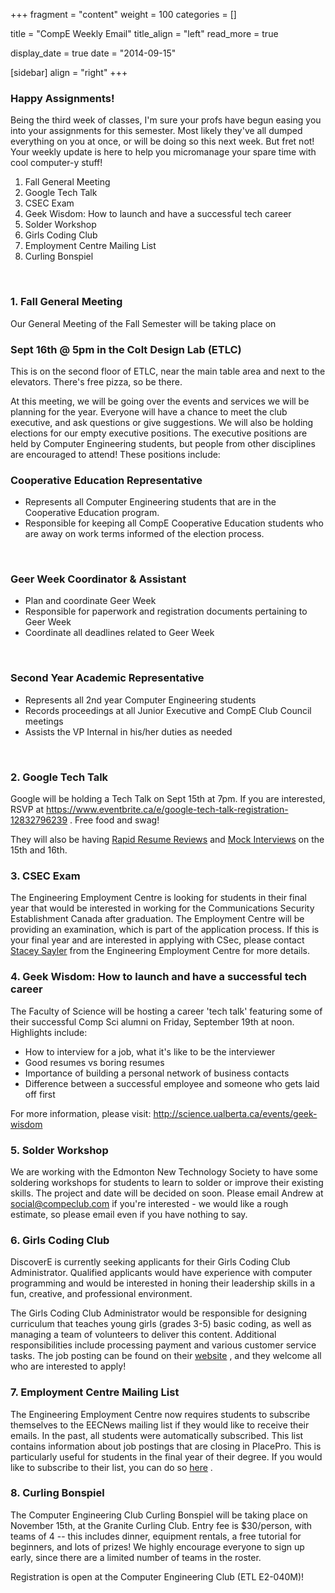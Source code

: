 
+++
fragment = "content"
weight = 100
categories = []

title = "CompE Weekly Email"
title_align = "left"
read_more = true

display_date = true
date = "2014-09-15" 

[sidebar]
  align = "right"
+++
    
### Happy Assignments!


Being the third week of classes, I'm sure your profs have begun easing you into your assignments for this semester. Most likely they've all dumped everything on you at once, or will be doing so this next week. But fret not! Your weekly update is here to help you micromanage your spare time with cool computer-y stuff!

1. Fall General Meeting
2. Google Tech Talk
3. CSEC Exam
4. Geek Wisdom: How to launch and have a successful tech career
5. Solder Workshop
6. Girls Coding Club
7. Employment Centre Mailing List
8. Curling Bonspiel
</br>

### 1. Fall General Meeting


Our General Meeting of the Fall Semester will be taking place on
</br>

### Sept 16th @ 5pm in the Colt Design Lab (ETLC)


This is on the second floor of ETLC, near the main table area and next to the elevators. There's free pizza, so be there.

At this meeting, we will be going over the events and services we will be planning for the year. Everyone will have a chance to meet the club executive, and ask questions or give suggestions. We will also be holding elections for our empty executive positions. The executive positions are held by Computer Engineering students, but people from other disciplines are encouraged to attend! These positions include:
</br>

### Cooperative Education Representative

* Represents all Computer Engineering students that are in the Cooperative Education program.
* Responsible for keeping all CompE Cooperative Education students who are away on work terms informed of the election process.
</br>

### Geer Week Coordinator & Assistant

* Plan and coordinate Geer Week
* Responsible for paperwork and registration documents pertaining to Geer Week
* Coordinate all deadlines related to Geer Week
</br>

### Second Year Academic Representative

* Represents all 2nd year Computer Engineering students
* Records proceedings at all Junior Executive and CompE Club Council meetings
* Assists the VP Internal in his/her duties as needed
</br>

### 2. Google Tech Talk


Google will be holding a Tech Talk on Sept 15th at 7pm. If you are interested, RSVP at https://www.eventbrite.ca/e/google-tech-talk-registration-12832796239 . Free food and swag!

They will also be having [Rapid Resume Reviews](http://employment.engineering.ualberta.ca/WorkshopsEvents/InfosessionSchedule/GoogleRRR.aspx) and [Mock Interviews](http://employment.engineering.ualberta.ca/WorkshopsEvents/InfosessionSchedule/GoogleMockInterviews.aspx) on the 15th and 16th.
</br>

### 3. CSEC Exam


The Engineering Employment Centre is looking for students in their final year that would be interested in working for the Communications Security Establishment Canada after graduation. The Employment Centre will be providing an examination, which is part of the application process. If this is your final year and are interested in applying with CSec, please contact [Stacey Sayler](mailto:stacey.sayler@ualberta.ca?subject=CSec%20Examination) from the Engineering Employment Centre for more details.
</br>

### 4. Geek Wisdom: How to launch and have a successful tech career


The Faculty of Science will be hosting a career 'tech talk' featuring some of their successful Comp Sci alumni on Friday, September 19th at noon.
Highlights include:
* How to interview for a job, what it's like to be the interviewer
* Good resumes vs boring resumes
* Importance of building a personal network of business contacts
* Difference between a successful employee and someone who gets laid off first

For more information, please visit: http://science.ualberta.ca/events/geek-wisdom
</br>

### 5. Solder Workshop

We are working with the Edmonton New Technology Society to have some soldering workshops for students to learn to solder or improve their existing skills. The project and date will be decided on soon. Please email Andrew at [social@compeclub.com](mailto:social@compeclub.com?subject=I'm%20interested%20in%20Soldering!)  if you're interested - we would like a rough estimate, so please email even if you have nothing to say.
</br>

### 6. Girls Coding Club

DiscoverE is currently seeking applicants for their Girls Coding Club Administrator. Qualified applicants would have experience with computer programming and would be interested in honing their leadership skills in a fun, creative, and professional environment.

The Girls Coding Club Administrator would be responsible for designing curriculum that teaches young girls (grades 3-5) basic coding, as well as managing a team of volunteers to deliver this content.  Additional responsibilities include processing payment and various customer service tasks. The job posting can be found on their [website](http://discovere.ualberta.ca/JointheTeam/JobOpportunities.aspx) , and they welcome all who are interested to apply!
</br>

### 7. Employment Centre Mailing List

The Engineering Employment Centre now requires students to subscribe themselves to the EECNews mailing list if they would like to receive their emails. In the past, all students were automatically subscribed. This list contains information about job postings that are closing in PlacePro. This is particularly useful for students in the final year of their degree.
If you would like to subscribe to their list, you can do so [here](http://www.mailman.srv.ualberta.ca/mailman/listinfo/eecnews) .
</br>

### 8. Curling Bonspiel

The Computer Engineering Club Curling Bonspiel will be taking place on November 15th, at the Granite Curling Club. Entry fee is $30/person, with teams of 4 -- this includes dinner, equipment rentals, a free tutorial for beginners, and lots of prizes! We highly encourage everyone to sign up early, since there are a limited number of teams in the roster.

Registration is open at the Computer Engineering Club (ETL E2-040M)!
</br>
